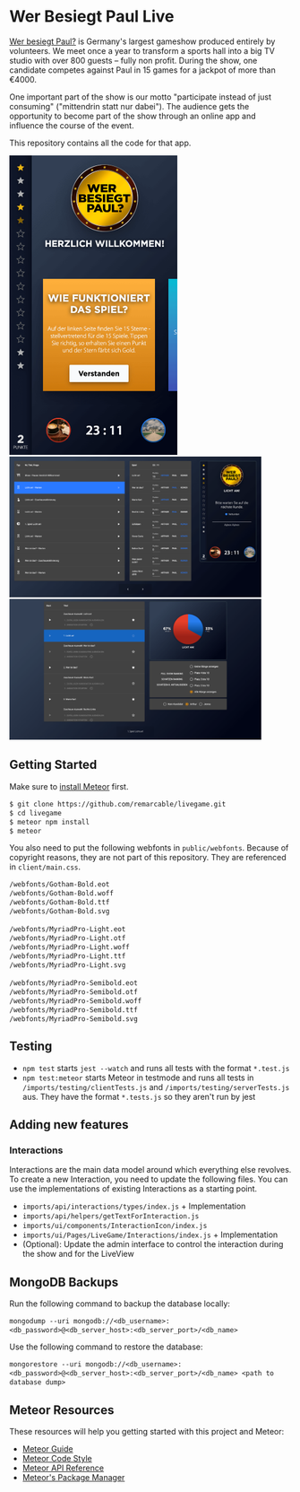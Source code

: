 # Wer Besiegt Paul Live

[Wer besiegt Paul?](https://wer-besiegt-paul.de/) is Germany's largest gameshow produced entirely by volunteers. We meet once a year to transform a sports hall into a big TV studio with over 800 guests – fully non profit. During the show, one candidate competes against Paul in 15 games for a jackpot of more than €4000.

One important part of the show is our motto "participate instead of just consuming" ("mittendrin statt nur dabei"). The audience gets the opportunity to become part of the show through an online app and influence the course of the event.

This repository contains all the code for that app.

<p float="left">
    <img src="./screenshots/Audience%20App%201.png" width="300">
    <img src="./screenshots/App%20Control%201.png" width="450">
    <img src="./screenshots/LiveView%20Control%201.png" width="450">
</p>

## Getting Started

Make sure to [install Meteor](https://docs.meteor.com/install.html) first.

```
$ git clone https://github.com/remarcable/livegame.git
$ cd livegame
$ meteor npm install
$ meteor
```

You also need to put the following webfonts in `public/webfonts`. Because of copyright reasons, they are not part of this repository. They are referenced in `client/main.css`.

```
/webfonts/Gotham-Bold.eot
/webfonts/Gotham-Bold.woff
/webfonts/Gotham-Bold.ttf
/webfonts/Gotham-Bold.svg

/webfonts/MyriadPro-Light.eot
/webfonts/MyriadPro-Light.otf
/webfonts/MyriadPro-Light.woff
/webfonts/MyriadPro-Light.ttf
/webfonts/MyriadPro-Light.svg

/webfonts/MyriadPro-Semibold.eot
/webfonts/MyriadPro-Semibold.otf
/webfonts/MyriadPro-Semibold.woff
/webfonts/MyriadPro-Semibold.ttf
/webfonts/MyriadPro-Semibold.svg
```

## Testing

- `npm test` starts `jest --watch` and runs all tests with the format `*.test.js`
- `npm test:meteor` starts Meteor in testmode and runs all tests in `/imports/testing/clientTests.js` and `/imports/testing/serverTests.js` aus. They have the format `*.tests.js` so they aren't run by jest

## Adding new features

### Interactions

Interactions are the main data model around which everything else revolves. To create a new Interaction, you need to update the following files. You can use the implementations of existing Interactions as a starting point.

- `imports/api/interactions/types/index.js` + Implementation
- `imports/api/helpers/getTextForInteraction.js`
- `imports/ui/components/InteractionIcon/index.js`
- `imports/ui/Pages/LiveGame/Interactions/index.js` + Implementation
- (Optional): Update the admin interface to control the interaction during the show and for the LiveView

## MongoDB Backups

Run the following command to backup the database locally:

```
mongodump --uri mongodb://<db_username>:<db_password>@<db_server_host>:<db_server_port>/<db_name>
```

Use the following command to restore the database:

```
mongorestore --uri mongodb://<db_username>:<db_password>@<db_server_host>:<db_server_port>/<db_name> <path to database dump>
```

## Meteor Resources

These resources will help you getting started with this project and Meteor:

- [Meteor Guide](https://guide.meteor.com)
- [Meteor Code Style](https://guide.meteor.com/code-style.html)
- [Meteor API Reference](http://docs.meteor.com/)
- [Meteor's Package Manager](https://atmospherejs.com/)
